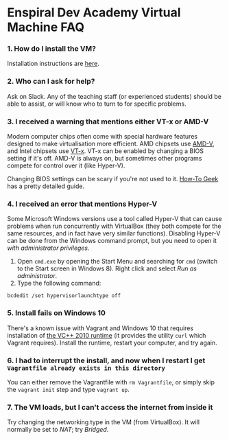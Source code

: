# Enspiral Dev Academy Virtual Machine FAQ

### 1. How do I install the VM?

Installation instructions are [here](README.md).

### 2. Who can I ask for help?

Ask on Slack. Any of the teaching staff (or experienced students) should be able to assist, or will know who to turn to for specific problems.

### 3. I received a warning that mentions either VT-x or AMD-V

Modern computer chips often come with special hardware features designed to make virtualisation more efficient. AMD chipsets use [AMD-V](https://en.wikipedia.org/wiki/X86_virtualization#AMD_virtualization_.28AMD-V.29), and Intel chipsets use [VT-x](https://en.wikipedia.org/wiki/X86_virtualization#Intel_virtualization_.28VT-x.29). VT-x can be enabled by changing a BIOS setting if it's off. AMD-V is always on, but sometimes other programs compete for control over it (like Hyper-V).

Changing BIOS settings can be scary if you're not used to it. [How-To Geek](http://www.howtogeek.com/213795/how-to-enable-intel-vt-x-in-your-computers-bios-or-uefi-firmware/) has a pretty detailed guide.

### 4. I received an error that mentions Hyper-V

Some Microsoft Windows versions use a tool called Hyper-V that can cause problems when run concurrently with VirtualBox (they both compete for the same resources, and in fact have very similar functions). Disabling Hyper-V can be done from the Windows command prompt, but you need to open it _with administrator privileges_.

1. Open `cmd.exe` by opening the Start Menu and searching for `cmd` (switch to the Start screen in Windows 8). Right click and select _Run as administrator_.
2. Type the following command:
  ```shell
  bcdedit /set hypervisorlaunchtype off
  ```

### 5. Install fails on Windows 10

There's a known issue with Vagrant and Windows 10 that requires installation of [the VC++ 2010 runtime](https://www.microsoft.com/en-us/download/details.aspx?id=8328) (it provides the utility `curl` which Vagrant requires). Install the runtime, restart your computer, and try again.

### 6. I had to interrupt the install, and now when I restart I get `Vagrantfile already exists in this directory`

You can either remove the Vagrantfile with `rm Vagrantfile`, or simply skip the `vagrant init` step and type `vagrant up`.

### 7. The VM loads, but I can't access the internet from inside it

Try changing the networking type in the VM (from VirtualBox). It will normally be set to _NAT_; try _Bridged_.
